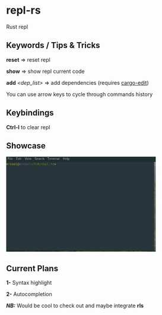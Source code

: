 # repl-rs
Rust repl

## Keywords / Tips & Tricks
**reset** => reset repl

**show** => show repl current code

**add** *<dep_list>* => add dependencies (requires [cargo-edit](https://github.com/killercup/cargo-edit))

You can use arrow keys to cycle through commands history

## Keybindings

**Ctrl-l** to clear repl

## Showcase
<img src="./repl-rs.gif" width="80%" height="60%">

## Current Plans

**1-** Syntax highlight

**2-** Autocompletion

***NB:*** Would be cool to check out and maybe integrate **rls**
